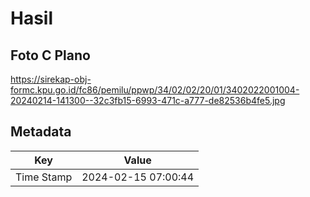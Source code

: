 # Hasil

## Foto C Plano

https://sirekap-obj-formc.kpu.go.id/fc86/pemilu/ppwp/34/02/02/20/01/3402022001004-20240214-141300--32c3fb15-6993-471c-a777-de82536b4fe5.jpg


## Metadata

| Key        | Value               |
| ---------- | ------------------- |
| Time Stamp | 2024-02-15 07:00:44 |



